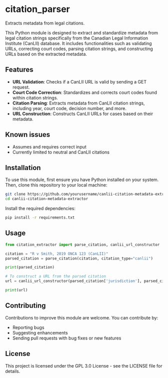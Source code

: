 # citation_parser
Extracts metadata from legal citations.

This Python module is designed to extract and standardize metadata from legal citation strings specifically from the Canadian Legal Information Institute (CanLII) database. It includes functionalities such as validating URLs, correcting court codes, parsing citation strings, and constructing URLs based on the extracted metadata.

## Features

- **URL Validation**: Checks if a CanLII URL is valid by sending a GET request.
- **Court Code Correction**: Standardizes and corrects court codes found within citation strings.
- **Citation Parsing**: Extracts metadata from CanLII citation strings, including year, court code, decision number, and more.
- **URL Construction**: Constructs CanLII URLs for cases based on their metadata.

## Known issues
- Assumes and requires correct input
- Currently limited to neutral and CanLII citations

## Installation

To use this module, first ensure you have Python installed on your system. Then, clone this repository to your local machine:

```bash
git clone https://github.com/yourusername/canlii-citation-metadata-extractor.git
cd canlii-citation-metadata-extractor
```
Install the required dependencies:

```bash
pip install -r requirements.txt
```

## Usage

```python
from citation_extractor import parse_citation, canlii_url_constructor

citation = "R v Smith, 2019 ONCA 123 (CanLII)"
parsed_citation = parse_citation(citation, citation_type="canlii")

print(parsed_citation)

# To construct a URL from the parsed citation
url = canlii_url_constructor(parsed_citation['jurisdiction'], parsed_citation['court'], parsed_citation['year'], parsed_citation['decision_number'], parsed_citation['citation_type'])

print(url)
```

## Contributing

Contributions to improve this module are welcome. You can contribute by:
* Reporting bugs
* Suggesting enhancements
* Sending pull requests with bug fixes or new features

## License

This project is licensed under the GPL 3.0 License - see the LICENSE file for details.

